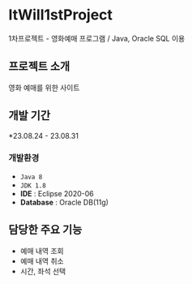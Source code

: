 # ItWill1stProject
1차프로젝트 - 영화예매 프로그램 / Java, Oracle SQL 이용

## 프로젝트 소개

영화 예매를 위한 사이트
<br>

## 개발 기간
*23.08.24 - 23.08.31

### 개발환경
- `Java 8`
- `JDK 1.8`
- **IDE** : Eclipse 2020-06
- **Database** : Oracle DB(11g)

## 담당한 주요 기능 
- 예매 내역 조회
- 예매 내역 취소
- 시간, 좌석 선택


